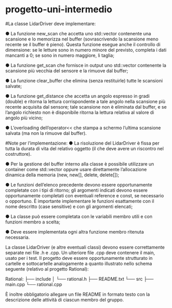 # progetto-uni-intermedio

#La classe LidarDriver deve implementare:

● La funzione new_scan che accetta uno std::vector<double> contenente una scansione e lo memorizza nel buffer (sovrascrivendo la scansione meno recente se il buffer è pieno). 
Questa funzione esegue anche il controllo di dimensione: se le letture sono in numero minore del previsto, completa i dati mancanti a 0; 
se sono in numero maggiore, li taglia;

● La funzione get_scan che fornisce in output uno std::vector<double> contenente la scansione più vecchia del sensore e la rimuove dal buffer;

● La funzione clear_buffer che elimina (senza restituirle) tutte le scansioni salvate;

● La funzione get_distance che accetta un angolo espresso in gradi (double) e ritorna la lettura corrispondente a tale angolo nella scansione più recente acquisita dal sensore; 
tale scansione non è eliminata dal buffer, e se l’angolo richiesto non è disponibile ritorna la lettura relativa al valore di angolo più vicino;

● L’overloading dell’operator<< che stampa a schermo l’ultima scansione salvata (ma non la rimuove dal buffer).

#Note per l’implementazione:
● La risoluzione del LidarDriver è fissa per tutta la durata di vita del relativo oggetto (il che deve avere un riscontro nel costruttore).

● Per la gestione del buffer interno alla classe è possibile utilizzare un container come std::vector oppure usare direttamente l’allocazione dinamica della memoria (new, new[], delete, delete[]);

● Le funzioni dell’elenco precedente devono essere opportunamente completate con i tipi di ritorno; 
gli argomenti indicati devono essere opportunamente completati con eventuali reference e const, se necessario o opportuno. 
È importante implementare le funzioni esattamente con il nome descritto (case sensitive) e con gli argomenti elencati;

● La classe può essere completata con le variabili membro utili e con funzioni membro a
scelta;

● Deve essere implementata ogni altra funzione membro ritenuta necessaria.


La classe LidarDriver (e altre eventuali classi) devono essere correttamente separate nei file .h e .cpp. Un ulteriore file .cpp deve contenere il main, usato per i test. 
Il progetto deve essere opportunamente strutturato in cartelle e sottocartelle analogamente a quanto illustrato nello schema seguente (relativo al progetto Rational):

Rational:
├── include
│ └── rational.h
├── README.txt
└── src
├── main.cpp
└── rational.cpp

È inoltre obbligatorio allegare un file README in formato testo con la descrizione delle attività di ciascun membro del gruppo.
